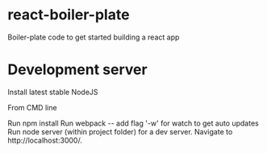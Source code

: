 # react-boiler-plate
Boiler-plate code to get started building a react app

# Development server

Install latest stable NodeJS

From CMD line

Run npm install
Run webpack
    -- add flag '-w' for watch to get auto updates
Run node server (within project folder) for a dev server. Navigate to http://localhost:3000/.